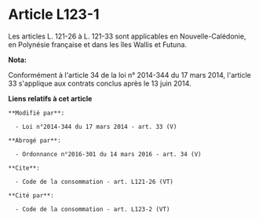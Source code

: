 # Article L123-1

Les articles L. 121-26 à L. 121-33 sont applicables en Nouvelle-Calédonie, en Polynésie française et dans les îles Wallis et
Futuna.

**Nota:**

Conformément à l'article 34 de la loi n° 2014-344 du 17 mars 2014, l'article 33 s'applique aux contrats conclus après le 13
juin 2014.

**Liens relatifs à cet article**

	**Modifié par**:

	  - Loi n°2014-344 du 17 mars 2014 - art. 33 (V)

	**Abrogé par**:

	  - Ordonnance n°2016-301 du 14 mars 2016 - art. 34 (V)

	**Cite**:

	  - Code de la consommation - art. L121-26 (VT)

	**Cité par**:

	  - Code de la consommation - art. L123-2 (VT)

